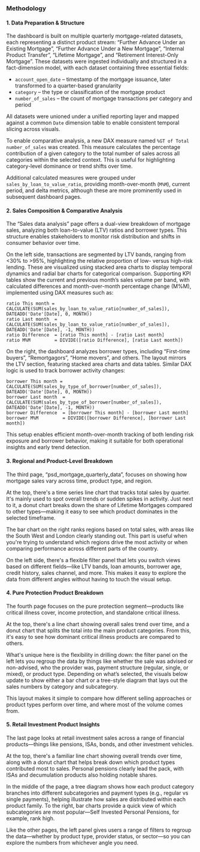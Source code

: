 ### Methodology

#### 1. Data Preparation & Structure

The dashboard is built on multiple quarterly mortgage-related datasets, each representing a distinct product stream: “Further Advance Under an Existing Mortgage”, “Further Advance Under a New Mortgage”, “Internal Product Transfer”, “Lifetime Mortgage”, and “Retirement Interest-Only Mortgage”. These datasets were ingested individually and structured in a fact-dimension model, with each dataset containing three essential fields:
- `account_open_date` – timestamp of the mortgage issuance, later transformed to a quarter-based granularity
- `category` – the type or classification of the mortgage product
- `number_of_sales` – the count of mortgage transactions per category and period

All datasets were unioned under a unified reporting layer and mapped against a common `Date` dimension table to enable consistent temporal slicing across visuals.

To enable comparative analysis, a new DAX measure named `%GT of Total number_of_sales` was created. This measure calculates the percentage contribution of a given category to the total number of sales across all categories within the selected context. This is useful for highlighting category-level dominance or trend shifts over time.

Additional calculated measures were grouped under `sales_by_loan_to_value_ratio`, providing month-over-month (`M%M`), current period, and delta metrics, although these are more prominently used in subsequent dashboard pages.

#### 2. Sales Composition & Comparative Analysis

The “Sales data analysis” page offers a dual-view breakdown of mortgage sales, analyzing both loan-to-value (LTV) ratios and borrower types. This structure enables stakeholders to monitor risk distribution and shifts in consumer behavior over time.

On the left side, transactions are segmented by LTV bands, ranging from <30% to >95%, highlighting the relative proportion of low- versus high-risk lending. These are visualized using stacked area charts to display temporal dynamics and radial bar charts for categorical comparison. Supporting KPI tables show the current and previous month’s sales volume per band, with calculated differences and month-over-month percentage change (M%M), implemented using DAX measures such as:

```DAX
ratio This month = CALCULATE(SUM(sales_by_loan_to_value_ratio[number_of_sales]), DATEADD('Date'[Date], 0, MONTH))
ratio Last month  = CALCULATE(SUM(sales_by_loan_to_value_ratio[number_of_sales]), DATEADD('Date'[Date], -1, MONTH))
ratio Difference  = [ratio This month] - [ratio Last month]
ratio M%M         = DIVIDE([ratio Difference], [ratio Last month])
```

On the right, the dashboard analyzes borrower types, including “First-time buyers”, “Remortgagors”, “Home movers”, and others. The layout mirrors the LTV section, featuring stacked area charts and data tables. Similar DAX logic is used to track borrower activity changes:

```DAX
borrower This month = CALCULATE(SUM(sales_by_type_of_borrower[number_of_sales]), DATEADD('Date'[Date], 0, MONTH))
borrower Last month  = CALCULATE(SUM(sales_by_type_of_borrower[number_of_sales]), DATEADD('Date'[Date], -1, MONTH))
borrower Difference  = [borrower This month] - [borrower Last month]
borrower M%M         = DIVIDE([borrower Difference], [borrower Last month])
```

This setup enables efficient month-over-month tracking of both lending risk exposure and borrower behavior, making it suitable for both operational insights and early trend detection.

#### 3. Regional and Product-Level Breakdown

The third page, “psd_mortgage_quarterly_data”, focuses on showing how mortgage sales vary across time, product type, and region.

At the top, there's a time series line chart that tracks total sales by quarter. It's mainly used to spot overall trends or sudden spikes in activity. Just next to it, a donut chart breaks down the share of Lifetime Mortgages compared to other types—making it easy to see which product dominates in the selected timeframe.

The bar chart on the right ranks regions based on total sales, with areas like the South West and London clearly standing out. This part is useful when you're trying to understand which regions drive the most activity or when comparing performance across different parts of the country.

On the left side, there's a flexible filter panel that lets you switch views based on different fields—like LTV bands, loan amounts, borrower age, credit history, sales channel, and more. This makes it easy to explore the data from different angles without having to touch the visual setup.


#### 4. Pure Protection Product Breakdown

The fourth page focuses on the pure protection segment—products like critical illness cover, income protection, and standalone critical illness.

At the top, there's a line chart showing overall sales trend over time, and a donut chart that splits the total into the main product categories. From this, it's easy to see how dominant critical illness products are compared to others.

What's unique here is the flexibility in drilling down: the filter panel on the left lets you regroup the data by things like whether the sale was advised or non-advised, who the provider was, payment structure (regular, single, or mixed), or product type. Depending on what’s selected, the visuals below update to show either a bar chart or a tree-style diagram that lays out the sales numbers by category and subcategory.

This layout makes it simple to compare how different selling approaches or product types perform over time, and where most of the volume comes from.

#### 5. Retail Investment Product Insights

The last page looks at retail investment sales across a range of financial products—things like pensions, ISAs, bonds, and other investment vehicles.

At the top, there's a familiar line chart showing overall trends over time, along with a donut chart that helps break down which product types contributed most to sales. Personal pensions clearly lead the pack, with ISAs and decumulation products also holding notable shares.

In the middle of the page, a tree diagram shows how each product category branches into different subcategories and payment types (e.g., regular vs single payments), helping illustrate how sales are distributed within each product family. To the right, bar charts provide a quick view of which subcategories are most popular—Self Invested Personal Pensions, for example, rank high.

Like the other pages, the left panel gives users a range of filters to regroup the data—whether by product type, provider status, or sector—so you can explore the numbers from whichever angle you need.




